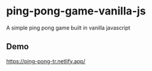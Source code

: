 # ping-pong-game-vanilla-js
A simple ping pong game built in vanilla javascript

## Demo
https://ping-pong-tr.netlify.app/
